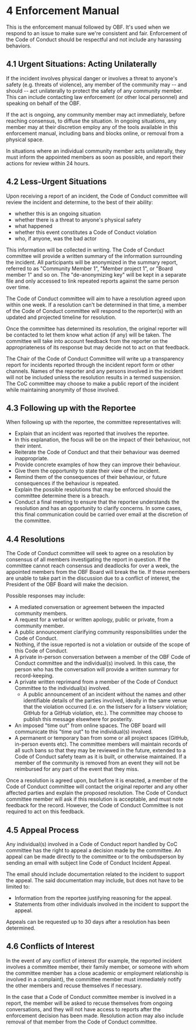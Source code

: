 # 4 Enforcement Manual

This is the enforcement manual followed by OBF.
It's used when we respond to an issue to make sure we're consistent and fair.
Enforcement of the Code of Conduct should be respectful and not include any harassing behaviors.

## 4.1 Urgent Situations: Acting Unilaterally

If the incident involves physical danger or involves a threat to anyone's safety (e.g. threats of violence), any member of the community may -- and should -- act unilaterally to protect the safety of any community member.
This can include contacting law enforcement (or other local personnel) and speaking on behalf of the OBF.

If the act is ongoing, any community member may act immediately, before reaching consensus, to diffuse the situation.
In ongoing situations, any member may at their discretion employ any of the tools available in this enforcement manual, including bans and blocks online, or removal from a physical space.

In situations where an individual community member acts unilaterally, they must inform the appointed members as soon as possible, and report their actions for review within 24 hours.

## 4.2 Less-Urgent Situations

Upon receiving a report of an incident, the Code of Conduct committee will review the incident and determine, to the best of their ability:

- whether this is an ongoing situation
- whether there is a threat to anyone's physical safety
- what happened
- whether this event constitutes a Code of Conduct violation
- who, if anyone, was the bad actor

This information will be collected in writing.
The Code of Conduct committee will provide a written summary of the information surrounding the incident.
All participants will be anonymized in the summary report, referred to as "Community Member 1", "Member project 1", or "Board member 1" and so on.
The "de-anonymizing key" will be kept in a separate file and only accessed to link repeated reports against the same person over time.

The Code of Conduct committee will aim to have a resolution agreed upon within one week.
If a resolution can't be determined in that time, a member of the Code of Conduct committee will respond to the reporter(s) with an updated and projected timeline for resolution.

Once the committee has determined its resolution, the original reporter will be contacted to let them know what action (if any) will be taken. 
The committee will take into account feedback from the reporter on the appropriateness of its response but may decide not to act on that feedback.

The Chair of the Code of Conduct Committee will write up a transparency report for incidents reported through the incident report form or other channels. 
Names of the reporter and any persons involved in the incident will not be included unless the resolution results in a termed suspension. 
The CoC committee may choose to make a public report of the incident while maintaining anonymity of those involved.

## 4.3 Following up with the Reportee

When following up with the reportee, the committee representatives will:
- Explain that an incident was reported that involves the reportee.
- In this explanation, the focus will be on the impact of their behaviour, not their intent.
- Reiterate the Code of Conduct and that their behaviour was deemed inappropriate.
- Provide concrete examples of how they can improve their behaviour.
- Give them the opportunity to state their view of the incident.
- Remind them of the consequences of their behaviour, or future consequences if the behaviour is repeated.
- Explain the possible resolutions that may be enforced should the committee determine there is a breach.
- Conduct a final meeting to ensure that the reportee understands the resolution and has an opportunity to clarify concerns. In some cases, this final communication could be carried over email at the discretion of the committee.

## 4.4 Resolutions

The Code of Conduct committee will seek to agree on a resolution by consensus of all members investigating the report in question.
If the committee cannot reach consensus and deadlocks for over a week, the appointed members from the OBF Board will break the tie.
If these members are unable to take part in the discussion due to a conflict of interest, the President of the OBF Board will make the decision.

Possible responses may include:

* A mediated conversation or agreement between the impacted community members.
* A request for a verbal or written apology, public or private, from a community member.
* A public announcement clarifying community responsibilities under the Code of Conduct.
* Nothing, if the issue reported is not a violation or outside of the scope of this Code of Conduct.
* A private in-person conversation between a member of the OBF Code of Conduct committee and the individual(s) involved.
  In this case, the person who has the conversation will provide a written summary for record-keeping.
* A private written reprimand from a member of the Code of Conduct Committee to the individual(s) involved.
  * A public announcement of an incident without the names and other identifiable details of the parties involved, ideally in the same venue that the violation occurred (i.e. on the listserv for a listserv violation; GitHub for a GitHub violation, etc.).
  The committee may choose to publish this message elsewhere for posterity.
* An imposed "time out" from online spaces.
 The OBF board will communicate this "time out" to the individual(s) involved.
* A permanent or temporary ban from some or all project spaces (GitHub, in-person events etc).
  The committee members will maintain records of all such bans so that they may be reviewed in the future, extended to a Code of Conduct safety team as it is built, or otherwise maintained.
  If a member of the community is removed from an event they will not be reimbursed for any part of the event that they miss.

Once a resolution is agreed upon, but before it is enacted, a member of the Code of Conduct committee will contact the original reporter and any other affected parties and explain the proposed resolution.
The Code of Conduct committee member will ask if this resolution is acceptable, and must note feedback for the record.
However, the Code of Conduct Committee is not required to act on this feedback.

## 4.5 Appeal Process

Any individual(s) involved in a Code of Conduct report handled by CoC committee has the right to appeal a decision made by the committee. 
An appeal can be made directly to the committee or to the ombudsperson by sending an email with subject line Code of Conduct Incident Appeal.

The email should include documentation related to the incident to support the appeal. 
The said documentation may include, but does not have to be limited to:

* Information from the reportee justifying reasoning for the appeal.
* Statements from other individuals involved in the incident to support the appeal.

Appeals can be requested up to 30 days after a resolution has been determined.

## 4.6 Conflicts of Interest

In the event of any conflict of interest (for example, the reported incident involves a committee member, their family member, or someone with whom the committee member has a close academic or employment relationship is involved in a complaint), the committee member must immediately notify the other members and recuse themselves if necessary.

In the case that a Code of Conduct committee member is involved in a report, the member will be asked to recuse themselves from ongoing conversations, and they will not have access to reports after the enforcement decision has been made. Resolution action may also include removal of that member from the Code of Conduct committee.
